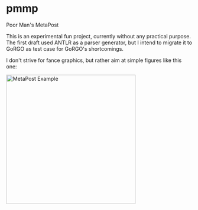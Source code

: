 # pmmp

Poor Man's MetaPost

This is an experimental fun project, currently without any practical purpose.
The first draft used ANTLR as a parser generator, but I intend to migrate it
to GoRGO as test case for GoRGO's shortcomings.

I don't strive for fance graphics, but rather aim at simple figures like this
one:

<img src="http://npillmayer.github.io/img/mp-example.png" alt="MetaPost Example"
    width="350px" style="max-width:350px"/>

